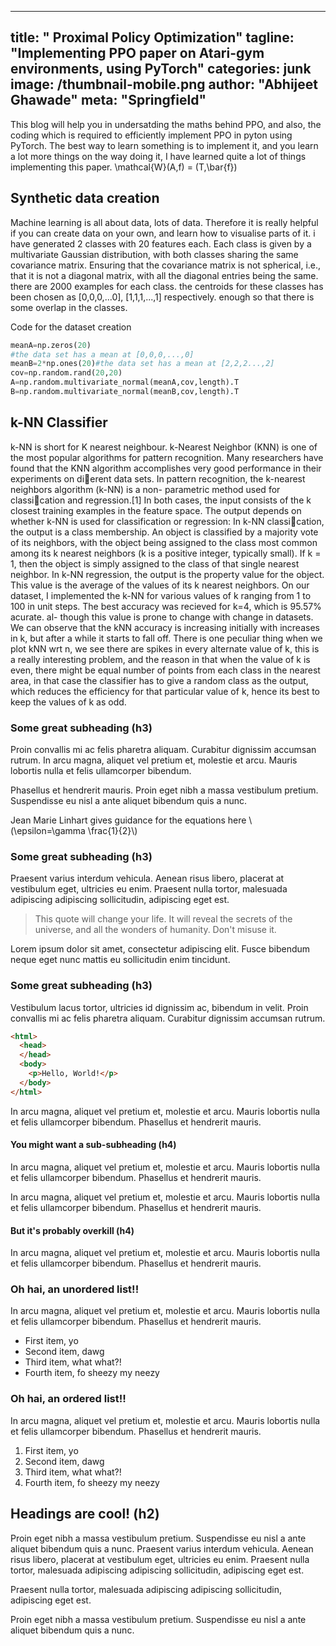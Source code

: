 
---
title: " Proximal Policy Optimization"
tagline: "Implementing PPO paper on Atari-gym environments, using PyTorch"
categories: junk
image: /thumbnail-mobile.png
author: "Abhijeet Ghawade"
meta: "Springfield"
---
This blog will help you in undersatding the maths behind PPO, and also, the coding which is required to efficiently implement PPO in pyton using PyTorch. 
The best way to learn something is to implement it, and you learn a lot more things on the way doing it, I have learned quite a lot of things implementing this paper. 
\mathcal{W}(A,f) = (T,\bar{f})

## Synthetic data creation

Machine learning is all about data, lots of data.
Therefore it is really helpful if you can create data on your own, and learn how to visualise parts of it.
i have generated 2 classes with 20 features each. Each class is given by a multivariate Gaussian distribution, with both
classes sharing the same covariance matrix. Ensuring that the covariance matrix is not spherical, i.e., that it is not a diagonal matrix, with all the diagonal entries being the same. there are 2000 examples for each class. the centroids for these classes has been chosen as [0,0,0,...0], [1,1,1,...,1] respectively. 
enough so that there is some overlap in the classes.

Code for the dataset creation
```python
meanA=np.zeros(20)
#the data set has a mean at [0,0,0,...,0]
meanB=2*np.ones(20)#the data set has a mean at [2,2,2...,2]
cov=np.random.rand(20,20)
A=np.random.multivariate_normal(meanA,cov,length).T
B=np.random.multivariate_normal(meanB,cov,length).T
```

## k-NN Classifier
k-NN is short for K nearest neighbour. k-Nearest Neighbor (KNN) is one of the most popular algorithms for pattern recognition. Many researchers have found that the KNN algorithm accomplishes very good performance in their
experiments on dierent data sets. In pattern recognition, the k-nearest neighbors algorithm (k-NN) is a non-
parametric method used for classication and regression.[1] In both cases, the input consists of the k closest training examples in the feature space. The output depends on whether k-NN is used for classification or regression: In
k-NN classication, the output is a class membership. An object is classified by a majority vote of its neighbors, with the object being assigned to the class most common among its k nearest neighbors (k is a positive integer,
typically small). If k = 1, then the object is simply assigned to the class of that single nearest neighbor. In k-NN regression, the output is the property value for the object. This value is the average of the values of its k nearest
neighbors. On our dataset, I implemented the k-NN for various values of k ranging
from 1 to 100 in unit steps. The best accuracy was recieved for k=4, which is 95.57% acurate. al-
though this value is prone to change with change in datasets. We can observe that the kNN accuracy is increasing initially with increases in k, but after a while it starts to fall off. There is one peculiar thing when we plot kNN wrt n, we see there are spikes in every alternate value of k, this is a really interesting problem, and the reason in that when the value of k is even, there might be equal  number of points from each class in the nearest area, in that case the classifier has to give a random class as the output, which reduces the efficiency for that particular value of k, hence its best to keep the values of k as odd.  

### Some great subheading (h3)

Proin convallis mi ac felis pharetra aliquam. Curabitur dignissim accumsan rutrum. In arcu magna, aliquet vel pretium et, molestie et arcu. Mauris lobortis nulla et felis ullamcorper bibendum.

Phasellus et hendrerit mauris. Proin eget nibh a massa vestibulum pretium. Suspendisse eu nisl a ante aliquet bibendum quis a nunc.
<p>Jean Marie Linhart gives guidance for the equations here <span class="math inline">\(\epsilon=\gamma \frac{1}{2}\)</span></p>

### Some great subheading (h3)

Praesent varius interdum vehicula. Aenean risus libero, placerat at vestibulum eget, ultricies eu enim. Praesent nulla tortor, malesuada adipiscing adipiscing sollicitudin, adipiscing eget est.

> This quote will change your life. It will reveal the secrets of the universe, and all the wonders of humanity. Don't misuse it.

Lorem ipsum dolor sit amet, consectetur adipiscing elit. Fusce bibendum neque eget nunc mattis eu sollicitudin enim tincidunt.

### Some great subheading (h3)

Vestibulum lacus tortor, ultricies id dignissim ac, bibendum in velit. Proin convallis mi ac felis pharetra aliquam. Curabitur dignissim accumsan rutrum.

```html
<html>
  <head>
  </head>
  <body>
    <p>Hello, World!</p>
  </body>
</html>
```


In arcu magna, aliquet vel pretium et, molestie et arcu. Mauris lobortis nulla et felis ullamcorper bibendum. Phasellus et hendrerit mauris.

#### You might want a sub-subheading (h4)

In arcu magna, aliquet vel pretium et, molestie et arcu. Mauris lobortis nulla et felis ullamcorper bibendum. Phasellus et hendrerit mauris.

In arcu magna, aliquet vel pretium et, molestie et arcu. Mauris lobortis nulla et felis ullamcorper bibendum. Phasellus et hendrerit mauris.

#### But it's probably overkill (h4)

In arcu magna, aliquet vel pretium et, molestie et arcu. Mauris lobortis nulla et felis ullamcorper bibendum. Phasellus et hendrerit mauris.

### Oh hai, an unordered list!!

In arcu magna, aliquet vel pretium et, molestie et arcu. Mauris lobortis nulla et felis ullamcorper bibendum. Phasellus et hendrerit mauris.

- First item, yo
- Second item, dawg
- Third item, what what?!
- Fourth item, fo sheezy my neezy

### Oh hai, an ordered list!!

In arcu magna, aliquet vel pretium et, molestie et arcu. Mauris lobortis nulla et felis ullamcorper bibendum. Phasellus et hendrerit mauris.

1. First item, yo
2. Second item, dawg
3. Third item, what what?!
4. Fourth item, fo sheezy my neezy



## Headings are cool! (h2)

Proin eget nibh a massa vestibulum pretium. Suspendisse eu nisl a ante aliquet bibendum quis a nunc. Praesent varius interdum vehicula. Aenean risus libero, placerat at vestibulum eget, ultricies eu enim. Praesent nulla tortor, malesuada adipiscing adipiscing sollicitudin, adipiscing eget est.

Praesent nulla tortor, malesuada adipiscing adipiscing sollicitudin, adipiscing eget est.

Proin eget nibh a massa vestibulum pretium. Suspendisse eu nisl a ante aliquet bibendum quis a nunc.
